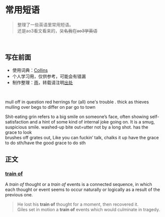 <!-- omit in toc -->
# 常用短语
> 整理了一些英语里常用短语。<br>
> 还是ao3看文看来的，~~又名我在ao3学英语~~

<br>

<!-- omit in toc -->
## 写在前面 
* 使用词典：[Collins](https://www.collinsdictionary.com/)
* 个人学习用，仅供参考，可能会有错漏
* 制作整理：[雨](https://github.com/GardenKitten)，转载请注明[出处](https://github.com/GardenKitten/English-Note)

<br>

mull off
in question
 red herrings
 for (all) one's trouble
 . thick as thieves
  mulling over
   begs to differ
    on par 
    go to town

Shit-eating grin refers to a big smile on someone’s face, often showing self-satisfaction and a hint of some kind of internal joke going on. It is a smug, suspicious smile.
washed-up
bite out=utter
not by a long shot.
 has the grace to look    
  brushes off 
  grates out, 
   Like you can fuckin’ talk,
    chalks it up
    have the grace to do sth/have the good grace to do sth

## 正文

### [train of](https://www.collinsdictionary.com/dictionary/english/train)
 A *train of* thought or a *train of* events is a connected sequence, in which each thought or event seems to occur naturally or logically as a result of the previous one.
> He lost his **train of** thought for a moment, then recovered it. <br>
> Giles set in motion a **train of** events which would culminate in tragedy. 